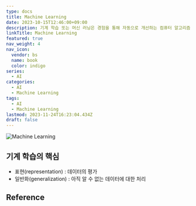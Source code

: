 ```yaml
---
type: docs
title: Machine Learning
date: 2023-10-15T12:46:00+09:00
description: 기계 학습 또는 머신 러닝은 경험을 통해 자동으로 개선하는 컴퓨터 알고리즘의 연구이다. 방대한 데이터를 분석해 '미래를 예측하는 기술'이자 인공지능의 한 분야로 간주
linkTitle: Machine Learning
featured: true
nav_weight: 4
nav_icon:
  vendor: bs
  name: book
  color: indigo
series:
  - AI
categories:
  - AI
  - Machine Learning
tags:
  - AI
  - Machine Learning
lastmod: 2023-11-24T16:23:04.434Z
draft: false
---
```


![Machine Learning](/ai/ml-algorithms.webp)

## 기계 학습의 핵심

- 표현(representation) : 데이터의 평가
- 일반화(generalization) : 아직 알 수 없는 데이터에 대한 처리

## Reference
